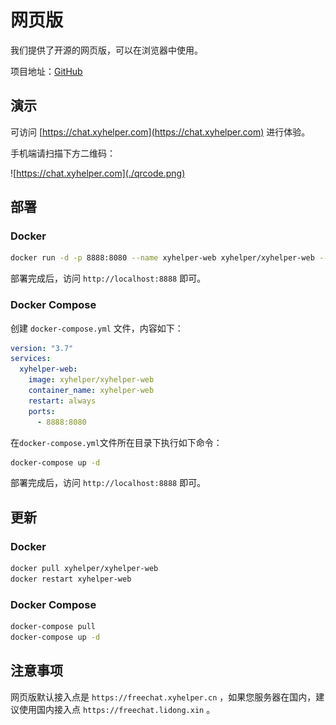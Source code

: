 # 网页版

我们提供了开源的网页版，可以在浏览器中使用。

项目地址：[GitHub](https://github.com/xyhelper/xyhelper-web)

## 演示

可访问 [https://chat.xyhelper.com](https://chat.xyhelper.com) 进行体验。

手机端请扫描下方二维码：

![https://chat.xyhelper.com](./qrcode.png)

## 部署

### Docker

```bash
docker run -d -p 8888:8080 --name xyhelper-web xyhelper/xyhelper-web --restart=always
```

部署完成后，访问 `http://localhost:8888` 即可。

### Docker Compose

创建 `docker-compose.yml` 文件，内容如下：

```yaml
version: "3.7"
services:
  xyhelper-web:
    image: xyhelper/xyhelper-web
    container_name: xyhelper-web
    restart: always
    ports:
      - 8888:8080
```

在`docker-compose.yml`文件所在目录下执行如下命令：

```bash
docker-compose up -d
```

部署完成后，访问 `http://localhost:8888` 即可。

## 更新

### Docker

```bash
docker pull xyhelper/xyhelper-web
docker restart xyhelper-web
```

### Docker Compose

```bash
docker-compose pull
docker-compose up -d
```

## 注意事项

网页版默认接入点是  `https://freechat.xyhelper.cn` ，如果您服务器在国内，建议使用国内接入点 `https://freechat.lidong.xin` 。